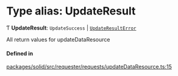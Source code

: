 # Type alias: UpdateResult

Ƭ **UpdateResult**: `UpdateSuccess` \| [`UpdateResultError`](UpdateResultError.md)

All return values for updateDataResource

#### Defined in

[packages/solid/src/requester/requests/updateDataResource.ts:15](https://github.com/o-development/ldo/blob/e8bb8b1/packages/solid/src/requester/requests/updateDataResource.ts#L15)
